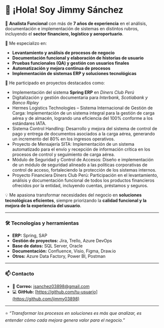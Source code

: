 # 👋 ¡Hola! Soy Jimmy Sánchez

💼 **Analista Funcional** con más de **7 años de experiencia** en el análisis, documentación e implementación de sistemas en distintos rubros, incluyendo el **sector financiero, logístico y aeroportuario**.  

🚀 Me especializo en:
- **Levantamiento y análisis de procesos de negocio**
- **Documentación funcional y elaboración de historias de usuario**
- **Pruebas funcionales (QA) y gestión con usuarios finales**
- **Automatización y mejora continua de procesos**
- **Implementación de sistemas ERP y soluciones tecnológicas**

🧩 He participado en proyectos destacados como:
- Implementación del sistema **Spring ERP** en *Diners Club Perú*  
- Digitalización y gestión documentaria para *Interbank, Scotiabank y Banco Ripley*  
- Hermes Logistics Technologies – Sistema Internacional de Gestión de Carga:
 Implementación de un sistema integral para la gestión de carga aérea y de almacén, logrando una eficiencia del 100% conforme a los estándares IATA.
- Sistema Control Handling:
 Desarrollo y mejora del sistema de control de pago y entrega de documentos asociados a la carga aérea, generando un incremento del 80% en los   ingresos operativos.
- Proyecto de Mensajería SITA:
Implementación de un sistema automatizado para el envío y recepción de información crítica en los procesos de control y seguimiento de carga aérea.
- Módulo de Seguridad y Control de Accesos:
Diseño e implementación de un módulo de seguridad alineado a las políticas corporativas de control de acceso, fortaleciendo la protección de los sistemas internos.
- Proyecto Financiera Diners Club Perú:
Participación en el levantamiento, análisis y documentación funcional de todos los productos financieros ofrecidos por la entidad, incluyendo cuentas, préstamos y seguros.
  

💡 Me apasiona transformar necesidades del negocio en **soluciones tecnológicas eficientes**, siempre priorizando la **calidad funcional y la mejora de la experiencia del usuario**.

---

### 🛠️ Tecnologías y herramientas
- **ERP:** Spring, SAP  
- **Gestión de proyectos:** Jira, Trello, Azure DevOps  
- **Base de datos:** SQL Server, Oracle  
- **Documentación:** Confluence, Visio, Figma, Draw.io  
- **Otros:** Azure Data Factory, Power BI, Postman  

---

### 📫 Contacto
- 📧 **Correo:** jsanchez03898@gmail.com  
- 💻 **GitHub:** [https://github.com/tu-usuario](https://github.com/jimmy03898)

---

⭐ *“Transformar los procesos en soluciones es más que analizar, es entender cómo cada mejora genera valor para el negocio.”*
